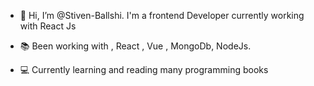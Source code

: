 - 👋 Hi, I’m @Stiven-Ballshi. I'm a frontend Developer currently working with React Js

- 📚 Been working with , React , Vue , MongoDb, NodeJs. 

- 💻 Currently learning and reading many programming books
